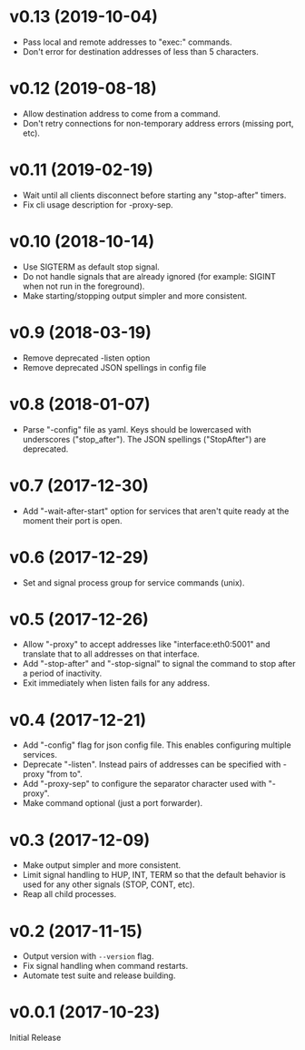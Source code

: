 # v0.13 (2019-10-04)

- Pass local and remote addresses to "exec:" commands.
- Don't error for destination addresses of less than 5 characters.

# v0.12 (2019-08-18)

- Allow destination address to come from a command.
- Don't retry connections for non-temporary address errors (missing port, etc).

# v0.11 (2019-02-19)

- Wait until all clients disconnect before starting any "stop-after" timers.
- Fix cli usage description for -proxy-sep.

# v0.10 (2018-10-14)

- Use SIGTERM as default stop signal.
- Do not handle signals that are already ignored
  (for example: SIGINT when not run in the foreground).
- Make starting/stopping output simpler and more consistent.

# v0.9 (2018-03-19)

- Remove deprecated -listen option
- Remove deprecated JSON spellings in config file

# v0.8 (2018-01-07)

- Parse "-config" file as yaml.
  Keys should be lowercased with underscores ("stop_after").
  The JSON spellings ("StopAfter") are deprecated.

# v0.7 (2017-12-30)

- Add "-wait-after-start" option for services that aren't quite ready at
  the moment their port is open.

# v0.6 (2017-12-29)

- Set and signal process group for service commands (unix).

# v0.5 (2017-12-26)

- Allow "-proxy" to accept addresses like "interface:eth0:5001"
  and translate that to all addresses on that interface.
- Add "-stop-after" and "-stop-signal" to signal the command to stop
  after a period of inactivity.
- Exit immediately when listen fails for any address.

# v0.4 (2017-12-21)

- Add "-config" flag for json config file.
  This enables configuring multiple services.
- Deprecate "-listen".
  Instead pairs of addresses can be specified with -proxy "from to".
- Add "-proxy-sep" to configure the separator character used with "-proxy".
- Make command optional (just a port forwarder).

# v0.3 (2017-12-09)

- Make output simpler and more consistent.
- Limit signal handling to HUP, INT, TERM so that the default
  behavior is used for any other signals (STOP, CONT, etc).
- Reap all child processes.

# v0.2 (2017-11-15)

- Output version with `--version` flag.
- Fix signal handling when command restarts.
- Automate test suite and release building.

# v0.0.1 (2017-10-23)

Initial Release
